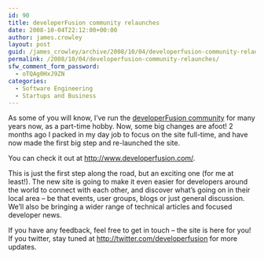 ```yaml
---
id: 90
title: developerFusion community relaunches
date: 2008-10-04T22:12:00+00:00
author: james.crowley
layout: post
guid: /james_crowley/archive/2008/10/04/developerfusion-community-relaunches.aspx
permalink: /2008/10/04/developerfusion-community-relaunches/
sfw_comment_form_password:
  - oTQAg0HxJ9ZN
categories:
  - Software Engineering
  - Startups and Business
---
```

As some of you will know, I&#8217;ve run the [developerFusion community](http://www.developerfusion.com/) for many years now, as a part-time hobby. Now, some big changes are afoot! 2 months ago I packed in my day job to focus on the site full-time, and have now made the first big step and re-launched the site.

You can check it out at <http://www.developerfusion.com/>.

This is just the first step along the road, but an exciting one (for me at least!). The new site is going to make it even easier for developers around the world to connect with each other, and discover what&#8217;s going on in their local area &#8211; be that events, user groups, blogs or just general discussion. We&#8217;ll also be bringing a wider range of technical articles and focused developer news.

If you have any feedback, feel free to get in touch &#8211; the site is here for you! If you twitter, stay tuned at <http://twitter.com/developerfusion> for more updates.